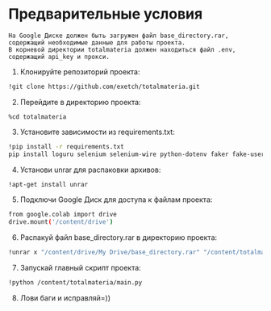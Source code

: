 # Предварительные условия


    На Google Диске должен быть загружен файл base_directory.rar, содержащий необходимые данные для работы проекта.
    В корневой директории totalmateria должен находиться файл .env, содержащий api_key и прокси.
1. Клонируйте репозиторий проекта:
```bash
!git clone https://github.com/exetch/totalmateria.git
```
2. Перейдите в директорию проекта:
```commandline
%cd totalmateria
```
3. Установите зависимости из requirements.txt:
```bash
!pip install -r requirements.txt
pip install loguru selenium selenium-wire python-dotenv faker fake-useragent
```
4. Установи unrar для распаковки архивов:
```bash
!apt-get install unrar
```
5. Подключи Google Диск для доступа к файлам проекта:
```bash
from google.colab import drive
drive.mount('/content/drive')
```
6. Распакуй файл base_directory.rar в директорию проекта:
```bash
!unrar x "/content/drive/My Drive/base_directory.rar" "/content/totalmateria/"
```
7. Запускай главный скрипт проекта:
```bash
!python /content/totalmateria/main.py
```
8. Лови баги и исправляй=))